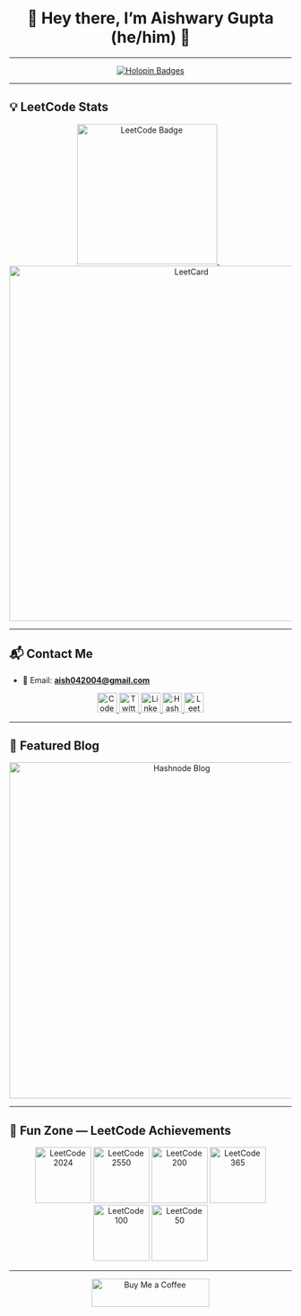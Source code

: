 <h1 align="center">👋 Hey there, I’m Aishwary Gupta (he/him) 🙋</h1>

---

<p align="center">
  <a href="https://holopin.io/@aishwary2004gupta">
    <img src="https://holopin.me/aishwary2004gupta" alt="Holopin Badges" />
  </a>
</p>

---

## 💡 LeetCode Stats

<p align="center">
  <a href="https://leetcode.com/u/Aishwary2004Gupta/">
    <img src="https://leetcode-badge-showcase.vercel.app/api?username=Aishwary2004Gupta&theme=dark&filter=daily&border=border" alt="LeetCode Badge" width="250" />
  </a>
  &nbsp;&nbsp;
  <a href="https://leetcode.com/u/Aishwary2004Gupta/">
    <img src="https://leetcard.jacoblin.cool/Aishwary2004Gupta?ext=heatmap" alt="LeetCard" width="634" />
  </a>
</p>

---

## 📬 Contact Me

* 📧 Email: **[aish042004@gmail.com](mailto:aish042004@gmail.com)**

<p align="center">
  <a href="https://codepen.io/aishwary2004gupta" target="_blank">
    <img src="https://raw.githubusercontent.com/rahuldkjain/github-profile-readme-generator/master/src/images/icons/Social/codepen.svg" alt="CodePen" height="35" width="35" />
  </a>
  <a href="https://twitter.com/aish2004gupta" target="_blank">
    <img src="https://raw.githubusercontent.com/rahuldkjain/github-profile-readme-generator/master/src/images/icons/Social/twitter.svg" alt="Twitter" height="35" width="35" />
  </a>
  <a href="https://linkedin.com/in/aishwary-gupta-" target="_blank">
    <img src="https://raw.githubusercontent.com/rahuldkjain/github-profile-readme-generator/master/src/images/icons/Social/linked-in-alt.svg" alt="LinkedIn" height="35" width="35" />
  </a>
  <a href="https://hashnode.com/@aishwarygupta" target="_blank">
    <img src="https://raw.githubusercontent.com/rahuldkjain/github-profile-readme-generator/master/src/images/icons/Social/hashnode.svg" alt="Hashnode" height="35" width="35" />
  </a>
  <a href="https://www.leetcode.com/aishwary2004gupta" target="_blank">
    <img src="https://raw.githubusercontent.com/rahuldkjain/github-profile-readme-generator/master/src/images/icons/Social/leet-code.svg" alt="LeetCode" height="35" width="35" />
  </a>
</p>

---

## 📝 Featured Blog

<p align="center">
  <a href="https://aishwarygupta.hashnode.dev/?source=top_nav_blog_home">
    <img src="https://github.com/user-attachments/assets/232abce3-1bfd-4708-9e29-5b1ec5caf24c" alt="Hashnode Blog" width="600" />
  </a>
</p>

---

## 🎯 Fun Zone — LeetCode Achievements

<p align="center">
  <img src="https://assets.leetcode.com/static_assets/marketing/2024.gif" alt="LeetCode 2024" width="100" />
  <img src="https://assets.leetcode.com/static_assets/others/2550.gif" alt="LeetCode 2550" width="100" />
  <img src="https://assets.leetcode.com/static_assets/marketing/2024-200.gif" alt="LeetCode 200" width="100" />
  <img src="https://assets.leetcode.com/static_assets/marketing/365_new.gif" alt="LeetCode 365" width="100" />
  <img src="https://assets.leetcode.com/static_assets/marketing/2024-100-new.gif" alt="LeetCode 100" width="100" />
  <img src="https://assets.leetcode.com/static_assets/marketing/2024-50.gif" alt="LeetCode 50" width="100" />
</p>

---

<p align="center">
  <a href="https://www.buymeacoffee.com/aishwary_gupta">
    <img src="https://cdn.buymeacoffee.com/buttons/v2/default-yellow.png" alt="Buy Me a Coffee" height="50" width="210" />
  </a>
</p>

